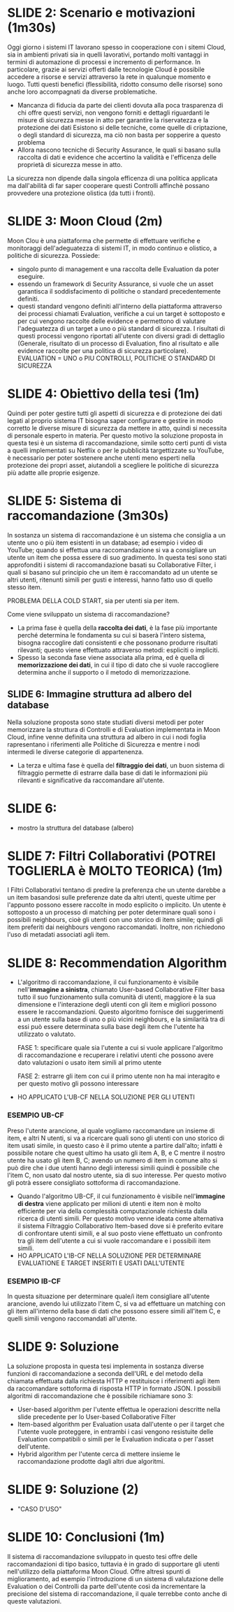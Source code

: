 # SLIDE 2: Scenario e motivazioni (1m30s)
Oggi giorno i sistemi IT lavorano spesso in cooperazione con i sitemi Cloud, sia in ambienti privati sia in quelli lavorativi, portando molti 
vantaggi in termini di automazione di processi e incremento di performance. 
In particolare, grazie ai servizi offerti dalle tecnologie Cloud è possibile accedere a risorse e servizi attraverso la rete in qualunque momento
e luogo. Tutti questi benefici (flessibilità, ridotto consumo delle risorse) sono anche loro accompagnati da diverse problematiche.
- Mancanza di fiducia da parte dei clienti dovuta alla poca trasparenza di chi offre questi servizi, non vengono forniti e dettagli riguardanti le 
misure di sicurezza messe in atto per garantire la riservatezza e la protezione dei dati
Esistono si delle tecniche, come quelle di criptazione, o degli standard di sicurezza, ma ciò non basta per sopperire a questo problema 
- Allora nascono tecniche di Security Assurance, le quali si basano sulla raccolta di dati e evidence che accertino la validità e l'efficenza delle 
proprietà di sicurezza messe in atto. 

La sicurezza non dipende dalla singola efficenza di una politica applicata ma dall'abilità di far saper cooperare questi Controlli affinchè possano
provvedere una protezione olistica (da tutti i fronti).

# SLIDE 3: Moon Cloud (2m)
Moon Clou è una piattaforma che permette di effettuare verifiche e monitoraggi dell'adeguatezza di sistemi IT, in modo continuo e olistico, a 
politiche di sicurezza. Possiede:
- singolo punto di management e una raccolta delle Evaluation da poter eseguire.
- essendo un framework di Security Assurance, si vuole che un asset garantisca il soddisfacimento di politiche o standard precedentemente definiti.
- questi standard vengono definiti all'interno della piattaforma attraverso dei processi chiamati Evaluation, verifiche a cui un target è sottoposto
e per cui vengono raccolte delle evidence e permettono di valutare l'adeguatezza di un target a uno o più standard di sicurezza. I risultati di 
questi processi vengono riportati all'utente con diversi gradi di dettaglio (Generale, risultato di un processo di Evaluation, fino al risultato 
e alle evidence raccolte per una politica di sicurezza particolare).
EVALUATION = UNO o PIU CONTROLLI, POLITICHE O STANDARD DI SICUREZZA


# SLIDE 4: Obiettivo della tesi (1m)
Quindi per poter gestire tutti gli aspetti di sicurezza e di protezione dei dati legati al proprio sistema IT bisogna saper configurare e 
gestire in modo corretto le diverse misure di sicurezza da mettere in atto, quindi si necessita di personale esperto in materia.
Per questo motivo la soluzione proposta in questa tesi è un sistema di raccomandazione, simile sotto certi punti di vista a quelli implementati su 
Netflix o per le pubblicità targettizzate su YouTube, è necessario per poter sostenere anche utenti meno esperti nella protezione dei propri asset, 
aiutandoli a scegliere le politiche di sicurezza più adatte alle proprie esigenze.


# SLIDE 5: Sistema di raccomandazione (3m30s)
In sostanza un sistema di raccomandazione è un sistema che consiglia a un utente uno o più item esistenti in un database; ad esempio i video di 
YouTube; quando si effettua una raccomandazione si va a consigliare un utente un item che possa essere di suo gradimento.
In questa tesi sono stati approfonditi i sistemi di raccomandazione basati su Collaborative Filter, i quali si basano sul principio che un item è 
raccomandato ad un utente se altri utenti, ritenunti simili per gusti e interessi, hanno fatto uso di quello stesso item.

PROBLEMA DELLA COLD START, sia per utenti sia per item.

Come viene sviluppato un sistema di raccomandazione?
- La prima fase è quella della **raccolta dei dati**, è la fase più importante perché determina le fondamenta su cui si baserà l'intero sistema, 
bisogna raccoglire dati consistenti e che possonano produrre risultati rilevanti; questo viene effettuato attraverso metodi: espliciti o impliciti.
- Spesso la seconda fase viene associata alla prima, ed è quella di **memorizzazione dei dati**, in cui il tipo di dato che si vuole raccogliere determina anche il supporto o il metodo di memorizzazione.

## SLIDE 6: Immagine struttura ad albero del database
Nella soluzione proposta sono state studiati diversi metodi per poter memorizzare la struttura di Controlli e di Evaluation implementata in Moon 
Cloud, infine venne definita una struttura ad albero in cui i nodi foglia rapresentano i riferimenti alle Politiche di Sicurezza e mentre i nodi 
intermedi le diverse categorie di appartenenza. 

- La terza e ultima fase è quella del **filtraggio dei dati**, un buon sistema di filtraggio permette di estrarre dalla base di dati le informazioni
più rilevanti e significative da raccomandare all'utente.

# SLIDE 6:
- mostro la struttura del database (albero)

# SLIDE 7: Filtri Collaborativi (POTREI TOGLIERLA è MOLTO TEORICA) (1m)
I Filtri Collaborativi tentano di predire la preferenza che un utente darebbe a un item basandosi sulle preferenze date da altri utenti, queste 
ultime per l'appunto possono essere raccolte in modo esplicito o implicito.
Un utente è sottoposto a un processo di matching per poter determinare quali sono i possibili neighbours, cioè gli utenti con uno storico di item
simile; quindi gli item preferiti dai neighbours vengono raccomandati.
Inoltre, non richiedono l'uso di metadati associati agli item.

# SLIDE 8: Recommendation Algorithm
- L'algoritmo di raccomandazione, il cui funzionamento è visibile nell'**immagine a sinistra**, chiamato User-based Collaborative Filter basa tutto 
il suo funzionamento sulla comunità di utenti, maggiore è la sua dimensione e l'interazione degli utenti con gli item e migliori possono essere le 
raccomandazioni. Questo algoritmo fornisce dei suggerimenti a un utente sulla base di uno o più vicini neighbours, e la similarità tra di essi può 
essere determinata sulla base degli item che l'utente ha utilizzato o valutato.

    FASE 1: specificare quale sia l'utente a cui si vuole applicare l'algoritmo di raccomandazione e recuperare i relativi utenti che possono avere 
    dato valutazioni o usato item simili al primo utente

    FASE 2: estrarre gli item con cui il primo utente non ha mai interagito e per questo motivo gli possono interessare

- HO APPLICATO L'UB-CF NELLA SOLUZIONE PER GLI UTENTI
### ESEMPIO UB-CF
Preso l'utente arancione, al quale vogliamo raccomandare un insieme di item, e altri N utenti, si va a ricercare quali sono gli utenti con uno 
storico di item usati simile, in questo caso è il primo utente a partire dall'alto; infatti è possibile notare che quest ultimo ha usato gli item
A, B, e C mentre il nostro utente ha usato gli item B, C; avendo un numero di item in comune alto si può dire che i due utenti hanno degli interessi
simili quindi è possibile che l'item C, non usato dal nostro utente, sia di suo interesse. Per questo motivo gli potrà essere consigliato sottoforma
di raccomandazione.

- Quando l'algoritmo UB-CF, il cui funzionamento è visibile nell'**immagine di destra** viene applicato per milioni di utenti e item non è molto 
efficiente per via della complessità computazionale richiesta dalla ricerca di utenti simili. Per questo motivo venne ideata come alternativa il 
sistema Filtraggio Collaborativo Item-based dove si è preferito evitare di confrontare utenti simili, e al suo posto viene effettuato un confronto 
tra gli item dell'utente a cui si vuole raccomandare e i possibili item simili.
- HO APPLICATO L'IB-CF NELLA SOLUZIONE PER DETERMINARE EVALUATIONE E TARGET INSERITI E USATI DALL'UTENTE
### ESEMPIO IB-CF
In questa situazione per determinare quale/i item consigliare all'utente arancione, avendo lui utilizzato l'item C, si va ad effettuare un 
matching con gli item all'interno della base di dati che possono essere simili all'item C, e quelli simili vengono raccomandati all'utente.


# SLIDE 9: Soluzione
La soluzione proposta in questa tesi implementa in sostanza diverse funzioni di raccomandazione a seconda dell'URL e del metodo della chiamata 
effettuata dalla richiesta HTTP e restituisce i riferimenti agli item da raccomandare sottoforma di risposta HTTP in formato JSON. 
I possibili algoritmi di raccomandazione che è possibile richiamare sono 3:
- User-based algorithm per l'utente effettua le operazioni descritte nella slide precedente per lo User-based Collaborative Filter
- Item-based algorithm per Evaluation usata dall'utente o per il target che l'utente vuole proteggere, in entrambi i casi vengono resistuite delle 
Evaluation compatibili o simili per le Evaluation indicata o per l'asset dell'utente.
- Hybrid algorithm per l'utente cerca di mettere insieme le raccomandazione prodotte dagli altri due algoritmi.



# SLIDE 9: Soluzione (2)



- "CASO D'USO"



# SLIDE 10: Conclusioni (1m)
Il sistema di raccomandazione sviluppato in questo tesi offre delle raccomandazioni di tipo basico, tuttavia è in grado di 
supportare gli utenti nell'utilizzo della piattaforma Moon Cloud. Offre altresì spunti di miglioramento, ad esempio 
l'introduzione di un sistema di valutazione delle Evaluation o dei Controlli da parte dell'utente così da incrementare 
la precisione del sistema di raccomandazione, il quale terrebbe conto anche di queste valutazioni.


